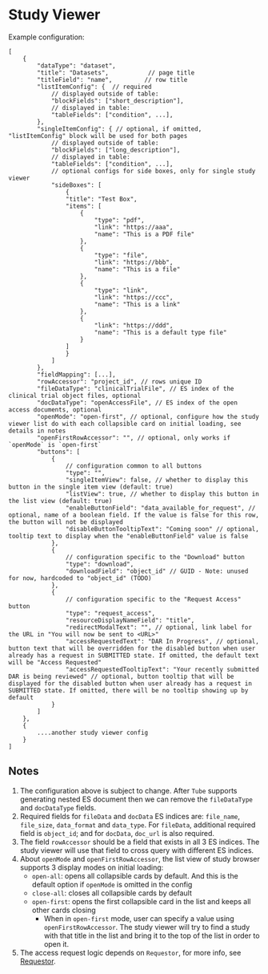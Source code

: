 # Study Viewer

Example configuration:

```
[
    {
        "dataType": "dataset",
        "title": "Datasets",           // page title
        "titleField": "name",         // row title
        "listItemConfig": {  // required
            // displayed outside of table:
            "blockFields": ["short_description"],
            // displayed in table:
            "tableFields": ["condition", ...],
        },
        "singleItemConfig": { // optional, if omitted, "listItemConfig" block will be used for both pages
            // displayed outside of table:
            "blockFields": ["long_description"],
            // displayed in table:
            "tableFields": ["condition", ...],
            // optional configs for side boxes, only for single study viewer
            "sideBoxes": [
                {
                "title": "Test Box",
                "items": [
                    {
                        "type": "pdf",
                        "link": "https://aaa",
                        "name": "This is a PDF file"
                    },
                    {
                        "type": "file",
                        "link": "https://bbb",
                        "name": "This is a file"
                    },
                    {
                        "type": "link",
                        "link": "https://ccc",
                        "name": "This is a link"
                    },
                    {
                        "link": "https://ddd",
                        "name": "This is a default type file"
                    }
                ]
                }
            ]
        },
        "fieldMapping": [...],
        "rowAccessor": "project_id", // rows unique ID
        "fileDataType": "clinicalTrialFile", // ES index of the clinical trial object files, optional
        "docDataType": "openAccessFile", // ES index of the open access documents, optional
        "openMode": "open-first", // optional, configure how the study viewer list do with each collapsible card on initial loading, see details in notes
        "openFirstRowAccessor": "", // optional, only works if `openMode` is `open-first`
        "buttons": [
            {
                // configuration common to all buttons
                "type": "",
                "singleItemView": false, // whether to display this button in the single item view (default: true)
                "listView": true, // whether to display this button in the list view (default: true)
                "enableButtonField": "data_available_for_request", // optional, name of a boolean field. If the value is false for this row, the button will not be displayed
                "disableButtonTooltipText": "Coming soon" // optional, tooltip text to display when the "enableButtonField" value is false
            },
            {
                // configuration specific to the "Download" button
                "type": "download",
                "downloadField": "object_id" // GUID - Note: unused for now, hardcoded to "object_id" (TODO)
            },
            {
                // configuration specific to the "Request Access" button
                "type": "request_access",
                "resourceDisplayNameField": "title",
                "redirectModalText": "", // optional, link label for the URL in "You will now be sent to <URL>"
                "accessRequestedText": "DAR In Progress", // optional, button text that will be overridden for the disabled button when user already has a request in SUBMITTED state. If omitted, the default text will be "Access Requested"
                "accessRequestedTooltipText": "Your recently submitted DAR is being reviewed" // optional, button tooltip that will be displayed for the disabled button when user already has a request in SUBMITTED state. If omitted, there will be no tooltip showing up by default
            }
        ]
    },
    {
        ....another study viewer config
    }
]
```

## Notes

1. The configuration above is subject to change. After `Tube` supports generating nested ES document then we can remove the `fileDataType` and `docDataType` fields.
2. Required fields for `fileData` and `docData` ES indices are: `file_name`, `file_size`, `data_format` and `data_type`. For `fileData`, additional required field is `object_id`; and for `docData`, `doc_url` is also required.
3. The field `rowAccessor` should be a field that exists in all 3 ES indices. The study viewer will use that field to cross query with different ES indices.
4. About `openMode` and `openFirstRowAccessor`, the list view of study browser supports 3 display modes on initial loading:
    - `open-all`: opens all collapsible cards by default. And this is the default option if `openMode` is omitted in the config
    - `close-all`: closes all collapsible cards by default
    - `open-first`: opens the first collapsible card in the list and keeps all other cards closing
        - When in `open-first` mode, user can specify a value using `openFirstRowAccessor`. The study viewer will try to find a study with that title in the list and bring it to the top of the list in order to open it.
5. The access request logic depends on `Requestor`, for more info, see [Requestor](https://github.com/uc-cdis/requestor/).
